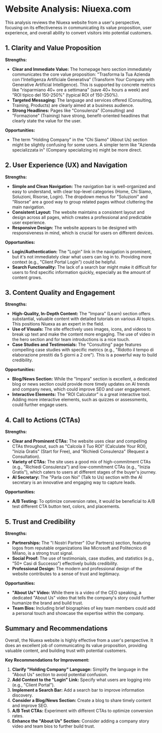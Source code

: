 
# Website Analysis: Niuexa.com

This analysis reviews the Niuexa website from a user's perspective, focusing on its effectiveness in communicating its value proposition, user experience, and overall ability to convert visitors into potential customers.

## 1. Clarity and Value Proposition

**Strengths:**

*   **Clear and Immediate Value:** The homepage hero section immediately communicates the core value proposition: "Trasforma la Tua Azienda con l'Intelligenza Artificiale Generativa" (Transform Your Company with Generative Artificial Intelligence). This is supported by concrete metrics like "risparmiano 40+ ore a settimana" (save 40+ hours a week) and "ROI tipico del 150-250%" (typical ROI of 150-250%).
*   **Targeted Messaging:** The language and services offered (Consulting, Training, Products) are clearly aimed at a business audience.
*   **Strong Headlines:** Pages like "Consulenza" (Consulting) and "Formazione" (Training) have strong, benefit-oriented headlines that clearly state the value for the user.

**Opportunities:**

*   The term "Holding Company" in the "Chi Siamo" (About Us) section might be slightly confusing for some users. A simpler term like "Azienda specializzata in" (Company specializing in) might be more direct.

## 2. User Experience (UX) and Navigation

**Strengths:**

*   **Simple and Clean Navigation:** The navigation bar is well-organized and easy to understand, with clear top-level categories (Home, Chi Siamo, Soluzioni, Risorse, Login). The dropdown menus for "Soluzioni" and "Risorse" are a good way to group related pages without cluttering the main navigation.
*   **Consistent Layout:** The website maintains a consistent layout and design across all pages, which creates a professional and predictable user experience.
*   **Responsive Design:** The website appears to be designed with responsiveness in mind, which is crucial for users on different devices.

**Opportunities:**

*   **Login/Authentication:** The "Login" link in the navigation is prominent, but it's not immediately clear what users can log in to. Providing more context (e.g., "Client Portal Login") could be helpful.
*   **Search Functionality:** The lack of a search bar might make it difficult for users to find specific information quickly, especially as the amount of content grows.

## 3. Content Quality and Engagement

**Strengths:**

*   **High-Quality, In-Depth Content:** The "Impara" (Learn) section offers substantial, valuable content with detailed tutorials on various AI topics. This positions Niuexa as an expert in the field.
*   **Use of Visuals:** The site effectively uses images, icons, and videos to break up text and make the content more engaging. The use of video in the hero section and for team introductions is a nice touch.
*   **Case Studies and Testimonials:** The "Consulting" page features compelling case studies with specific metrics (e.g., "Ridotto il tempo di elaborazione prestiti da 5 giorni a 2 ore"). This is a powerful way to build credibility.

**Opportunities:**

*   **Blog/News Section:** While the "Impara" section is excellent, a dedicated blog or news section could provide more timely updates on AI trends and company news, which could improve SEO and user engagement.
*   **Interactive Elements:** The "ROI Calculator" is a great interactive tool. Adding more interactive elements, such as quizzes or assessments, could further engage users.

## 4. Call to Actions (CTAs)

**Strengths:**

*   **Clear and Prominent CTAs:** The website uses clear and compelling CTAs throughout, such as "Calcola il Tuo ROI" (Calculate Your ROI), "Inizia Gratis" (Start for Free), and "Richiedi Consulenza" (Request a Consultation).
*   **Variety of CTAs:** The site uses a good mix of high-commitment CTAs (e.g., "Richiedi Consulenza") and low-commitment CTAs (e.g., "Inizia Gratis"), which caters to users at different stages of the buyer's journey.
*   **AI Secretary:** The "Parla con Noi" (Talk to Us) section with the AI secretary is an innovative and engaging way to capture leads.

**Opportunities:**

*   **A/B Testing:** To optimize conversion rates, it would be beneficial to A/B test different CTA button text, colors, and placements.

## 5. Trust and Credibility

**Strengths:**

*   **Partnerships:** The "I Nostri Partner" (Our Partners) section, featuring logos from reputable organizations like Microsoft and Politecnico di Milano, is a strong trust signal.
*   **Social Proof:** The use of testimonials, case studies, and statistics (e.g., "50+ Casi di Successo") effectively builds credibility.
*   **Professional Design:** The modern and professional design of the website contributes to a sense of trust and legitimacy.

**Opportunities:**

*   **"About Us" Video:** While there is a video of the CEO speaking, a dedicated "About Us" video that tells the company's story could further humanize the brand and build trust.
*   **Team Bios:** Including brief biographies of key team members could add a personal touch and showcase the expertise within the company.

## Summary and Recommendations

Overall, the Niuexa website is highly effective from a user's perspective. It does an excellent job of communicating its value proposition, providing valuable content, and building trust with potential customers.

**Key Recommendations for Improvement:**

1.  **Clarify "Holding Company" Language:** Simplify the language in the "About Us" section to avoid potential confusion.
2.  **Add Context to the "Login" Link:** Specify what users are logging into (e.g., "Client Portal").
3.  **Implement a Search Bar:** Add a search bar to improve information discovery.
4.  **Consider a Blog/News Section:** Create a blog to share timely content and improve SEO.
5.  **A/B Test CTAs:** Experiment with different CTAs to optimize conversion rates.
6.  **Enhance the "About Us" Section:** Consider adding a company story video and team bios to further build trust.
